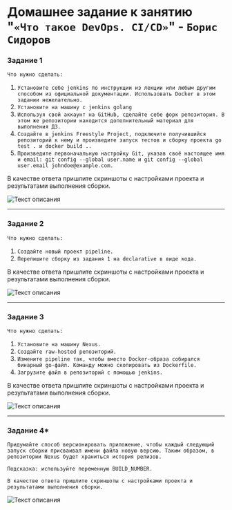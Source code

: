 # Домашнее задание к занятию "`«Что такое DevOps. CI/CD»`" - `Борис Сидоров`

### Задание 1

`Что нужно сделать:`

1. `Установите себе jenkins по инструкции из лекции или любым другим способом из официальной документации. Использовать Docker в этом задании нежелательно.`
2. `Установите на машину с jenkins golang`
3. `Используя свой аккаунт на GitHub, сделайте себе форк репозитория. В этом же репозитории находится дополнительный материал для выполнения ДЗ.`
4. `Создайте в jenkins Freestyle Project, подключите получившийся репозиторий к нему и произведите запуск тестов и сборку проекта go test . и docker build ..`
5. `Произведите первоначальную настройку Git, указав своё настоящее имя и email: git config --global user.name и git config --global user.email johndoe@example.com.`

В качестве ответа пришлите скриншоты с настройками проекта и результатами выполнения сборки.

![Текст описания](https://www.example.com/image.jpg)

---

### Задание 2

`Что нужно сделать:`

1. `Создайте новый проект pipeline.`
2. `Перепишите сборку из задания 1 на declarative в виде кода.`

В качестве ответа пришлите скриншоты с настройками проекта и результатами выполнения сборки.

![Текст описания](https://www.example.com/image.jpg)

---

### Задание 3

`Что нужно сделать:`

1. `Установите на машину Nexus.`
2. `Создайте raw-hosted репозиторий.`
3. `Измените pipeline так, чтобы вместо Docker-образа собирался бинарный go-файл. Команду можно скопировать из Dockerfile.`
4. `Загрузите файл в репозиторий с помощью jenkins.`

В качестве ответа пришлите скриншоты с настройками проекта и результатами выполнения сборки.

![Текст описания](https://www.example.com/image.jpg)

---

### Задание 4*

```
Придумайте способ версионировать приложение, чтобы каждый следующий запуск сборки присваивал имени файла новую версию. Таким образом, в репозитории Nexus будет храниться история релизов.

Подсказка: используйте переменную BUILD_NUMBER.

В качестве ответа пришлите скриншоты с настройками проекта и результатами выполнения сборки.

```

![Текст описания](https://www.example.com/image.jpg)


